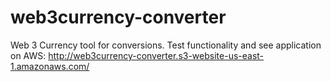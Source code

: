 # web3currency-converter
Web 3 Currency tool for conversions. Test functionality and see application on AWS: http://web3currency-converter.s3-website-us-east-1.amazonaws.com/

